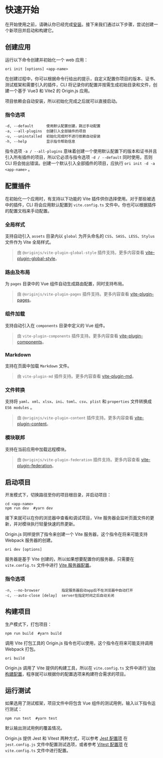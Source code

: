 # 快速开始

在开始使用之前，请确认你已经完成[安装](https://originjs.github.io/docs/installation.html)。接下来我们通过以下步骤，尝试创建一个新项目并启动和构建它。

## 创建应用

运行以下命令创建并初始化一个 web 应用：

```shell
ori init [options] <app-name>
```

在创建过程中，你可以根据命令行给出的提示，自定义配置你项目的版本、证书、测试框架和需要引入的插件，CLI 将记录你的配置并按需生成初始目录和文件，创建一个基于 Vue3 和 Vite2 的 Origin.js 应用。

项目依赖会自动安装，所以初始化完成之后就可以直接启动。

### 指令选项

```
-d, --default      使用默认配置创建，跳过手动配置
-a, --all-plugins  创建引入全部插件的项目
-u, --uninstalled  初始化完成时不进行依赖自动安装
-h, --help         显示指令帮助信息
```

指令选项 `-a / --all-plugins` 意味着创建一个使用默认配置下的版本和证书并且引入所有插件的项目，所以它必须与指令选项 `-d / --default` 同时使用，否则 CLI 将会抛出错误。创建一个默认引入全部插件的项目，应执行 `ori init -d -a <app-name>` 。

## 配置插件

在初始化一个应用时，有支持以下功能的 Vite 插件供你选择使用。对于那些被选中的插件，CLI 将会应用默认配置到 `vite.config.ts` 文件中。你也可以根据插件的配置文档来手动配置。

### 全局样式

支持自动引入 `assets` 目录内以 `global` 为开头命名的 `CSS`、`SASS`、`LESS`、`Stylus` 文件作为 Vite 全局样式。

> 由 `@originjs/vite-plugin-global-style` 插件支持。更多内容查看 [vite-plugin-global-style](https://originjs.github.io/docs/guide/plugins/vite-plugin-global-style/)。

### 路由及布局

为 `pages` 目录中的 Vue 组件自动生成路由配置，同时支持布局。

> 由 `@originjs/vite-plugin-pages` 插件支持。更多内容查看 [vite-plugin-pages](https://originjs.github.io/docs/guide/plugins/vite-plugin-pages/)。

### 组件加载

支持自动引入在 `components` 目录中定义的 Vue 组件。

> 由 `vite-plugin-components` 插件支持。更多内容查看 [vite-plugin-components](https://github.com/antfu/vite-plugin-components)。

### Markdown

支持在页面中加载 `Markdown` 文件。

> 由 `vite-plugin-md` 插件支持。更多内容查看 [vite-plugin-md](https://github.com/antfu/vite-plugin-md)。

### 文件转换 

支持将 `yaml`、`xml`、`xlsx`、`ini`、`toml`、`csv`、`plist` 和 `properties` 文件转换成 `ES6 modules` 。

> 由 `@originjs/vite-plugin-content` 插件支持。更多内容查看 [vite-plugin-content](https://originjs.github.io/docs/guide/plugins/vite-plugin-content/)。

### 模块联邦

支持在当前应用中加载远程模块。

> 由 `@originjs/vite-plugin-federation` 插件支持。更多内容查看 [vite-plugin-federation](https://originjs.github.io/docs/guide/plugins/vite-plugin-federation/)。

## 启动项目

开发模式下，切换路径至你的项目根目录，并启动项目：

```shell
cd <app-name>
npm run dev  #yarn dev
```

接下来就可以在你的浏览器中查看和调试项目，Vite 服务器会监听页面文件的更新，并对模块执行轻量快速的热更新。

Origin.js 同样提供了指令来创建一个 Vite 服务器，这个指令在将来可能支持 Webpack 服务器的创建。

```shell
ori dev [options]
```

服务器是基于 Vite 创建的，所以如果想要配置你的服务器，只需要在 `vite.config.ts` 文件中进行 [Vite 服务器配置](https://cn.vitejs.dev/config/#server-host)。

### 指令选项

```
-n, --no-browser          指定服务器启动app后不在浏览器中自动打开
-c, --auto-close [delay]  server在指定时间之后自动关闭
```

## 构建项目

生产模式下，打包项目：

```shell
npm run build  #yarn build
```

调用 Vite 打包工具的 Origin.js 指令也可以使用，这个指令在将来可能支持调用 Webpack 打包。

```shell
ori build
```

Origin.js 调用了 Vite 提供的构建工具，所以在 `vite.config.ts` 文件中进行 [Vite 构建配置](https://cn.vitejs.dev/config/#build-target)，程序就可以根据你的配置选项来构建符合需求的项目。

## 运行测试

如果选用了测试框架，项目文件中将包含 Vue 组件的测试用例，输入以下指令运行测试：

```shell
npm run test  #yarn test
```

默认输出测试用例的覆盖情况。

Origin.js 提供 Jest 和 Vitest 两种方式，可以参考 [Jest 配置项](https://jestjs.io/zh-Hans/docs/configuration) 在 `jest.config.js` 文件中配置测试选项，或者参考 [Vitest 配置项](https://vitest.dev/config/) 在 `vite.config.ts` 文件中进行配置。
